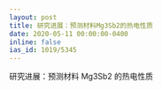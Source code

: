 ```yaml
---
layout: post
title: 研究进展：预测材料Mg3Sb2的热电性质
date: 2020-05-11 00:00:00-0400
inline: false
ias_id: 1019/5345
---
```


研究进展：预测材料 Mg3Sb2 的热电性质
